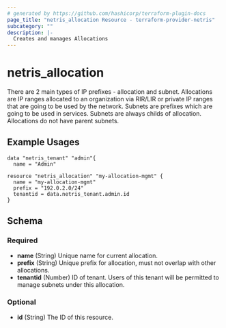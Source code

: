```yaml
---
# generated by https://github.com/hashicorp/terraform-plugin-docs
page_title: "netris_allocation Resource - terraform-provider-netris"
subcategory: ""
description: |-
  Creates and manages Allocations
---
```


# netris_allocation

There are 2 main types of IP prefixes - allocation and subnet. Allocations are IP ranges allocated to an organization via RIR/LIR or private IP ranges that are going to be used by the network. Subnets are prefixes which are going to be used in services. Subnets are always childs of allocation. Allocations do not have parent subnets.
## Example Usages
```hcl
data "netris_tenant" "admin"{
  name = "Admin"

resource "netris_allocation" "my-allocation-mgmt" {
  name = "my-allocation-mgmt"
  prefix = "192.0.2.0/24"
  tenantid = data.netris_tenant.admin.id
}
```


<!-- schema generated by tfplugindocs -->
## Schema

### Required

- **name** (String) Unique name for current allocation.
- **prefix** (String) Unique prefix for allocation, must not overlap with other allocations.
- **tenantid** (Number) ID of tenant. Users of this tenant will be permitted to manage subnets under this allocation.

### Optional

- **id** (String) The ID of this resource.


